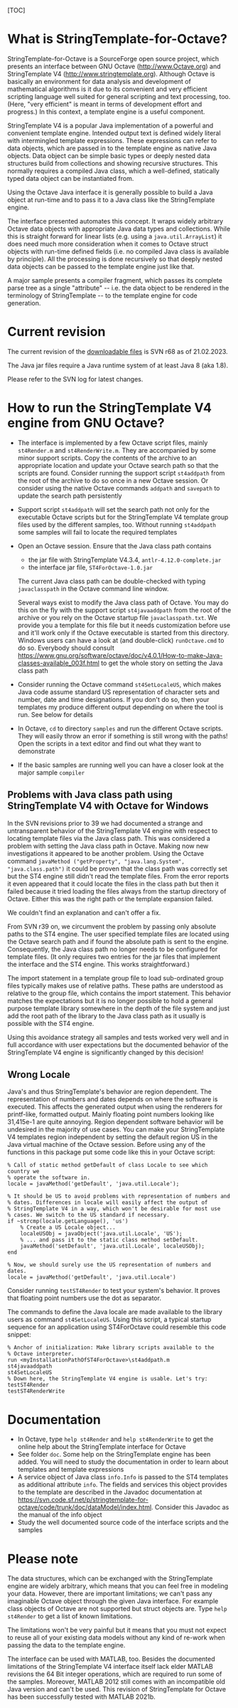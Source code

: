 [TOC]

# What is StringTemplate-for-Octave? #

StringTemplate-for-Octave is a SourceForge open source project, which
presents an interface between GNU Octave (<http://www.Octave.org>) and
StringTemplate V4 (<http://www.stringtemplate.org>). Although Octave is
basically an environment for data analysis and development of mathematical
algorithms is it due to its convenient and very efficient scripting
language well suited for general scripting and text processing, too.
(Here, "very efficient" is meant in terms of development effort and
progress.) In this context, a template engine is a useful component.

StringTemplate V4 is a popular Java implementation of a powerful and
convenient template engine. Intended output text is defined widely literal
with intermingled template expressions. These expressions can refer to
data objects, which are passed in to the template engine as native Java
objects. Data object can be simple basic types or deeply nested data
structures build from collections and showing recursive structures. This
normally requires a compiled Java class, which a well-defined, statically
typed data object can be instantiated from.

Using the Octave Java interface it is generally possible to build a Java
object at run-time and to pass it to a Java class like the StringTemplate
engine.

The interface presented automates this concept. It wraps widely arbitrary
Octave data objects with appropriate Java data types and collections.
While this is straight forward for linear lists (e.g. using a
`java.util.ArrayList`) it does need much more consideration when it
comes to Octave struct objects with run-time defined fields (i.e. no
compiled Java class is available by principle). All the processing is done
recursively so that deeply nested data objects can be passed to the
template engine just like that.

A major sample presents a compiler fragment, which passes its complete
parse tree as a single "attribute" -- i.e. the data object to be rendered
in the terminology of StringTemplate -- to the template engine for code
generation.

# Current revision #

The current revision of the [downloadable files](https://sourceforge.net/projects/stringtemplate-for-octave/files/) is SVN r68 as of 21.02.2023.
  
The Java jar files require a Java runtime system of at least Java 8
(aka 1.8).

Please refer to the SVN log for latest changes.

# How to run the StringTemplate V4 engine from GNU Octave? #

-   The interface is implemented by a few Octave script files, mainly
    `st4Render.m` and `st4RenderWrite.m`. They are accompanied by some
    minor support scripts. Copy the contents of the archive to an
    appropriate location and update your Octave search path so that the
    scripts are found. Consider running the support script `st4addpath`
    from the root of the archive to do so once in a new Octave session. Or
    consider using the native Octave commands `addpath` and `savepath` to
    update the search path persistently
-   Support script `st4addpath` will set the search path not only for the
    executable Octave scripts but for the StringTemplate V4 template group
    files used by the different samples, too. Without running `st4addpath`
    some samples will fail to locate the required templates
-   Open an Octave session. Ensure that the Java class path contains

    -   the jar file with StringTemplate V4.3.4, `antlr-4.12.0-complete.jar`
    -   the interface jar file, `ST4ForOctave-1.0.jar`

    The current Java class path can be double-checked with typing
    `javaclasspath` in the Octave command line window.
    
    Several ways exist to modify the Java class path of Octave. You may do
    this on the fly with the support script `st4javaaddpath` from the root
    of the archive or you rely on the Octave startup file
    `javaclasspath.txt`. We provide you a template for this file but it
    needs customization before use and it'll work only if the Octave
    executable is started from this directory. Windows users can have a
    look at (and double-click) `runOctave.cmd` to do so. Everybody should
    consult
    <https://www.gnu.org/software/octave/doc/v4.0.1/How-to-make-Java-classes-available_003f.html>
    to get the whole story on setting the Java class path
-   Consider running the Octave command `st4SetLocaleUS`, which makes Java
    code assume standard US representation of character sets and number,
    date and time designations. If you don't do so, then your templates my
    produce different output depending on where the tool is run. See below
    for details
-   In Octave, `cd` to directory `samples` and run the different Octave
    scripts. They will easily throw an error if something is still wrong
    with the paths! Open the scripts in a text editor and find out what
    they want to demonstrate
-   If the basic samples are running well you can have a closer look at
    the major sample `compiler`

## Problems with Java class path using StringTemplate V4 with Octave for Windows ##

In the SVN revisions prior to 39 we had documented a strange and
untransparent behavior of the StringTemplate V4 engine with respect to
locating template files via the Java class path. This was considered a
problem with setting the Java class path in Octave. Making now new
investigations it appeared to be another problem. Using the Octave command
`javaMethod ("getProperty", "java.lang.System", "java.class.path")`
it could be proven that the class path was correctly set but the ST4
engine still didn't read the template files. From the error reports it
even appeared that it could locate the files in the class path but then it
failed because it tried loading the files always from the startup
directory of Octave. Either this was the right path or the template
expansion failed.

We couldn't find an explanation and can't offer a fix. 

From SVN r39 on, we circumvent the problem by passing only absolute paths
to the ST4 engine. The user specified template files are located using the
Octave search path and if found the absolute path is sent to the engine.
Consequently, the Java class path no longer needs to be configured for
template files. (It only requires two entries for the jar files that
implement the interface and the ST4 engine. This works straightforward.)

The import statement in a template group file to load sub-ordinated group
files typically makes use of relative paths. These paths are understood as
relative to the group file, which contains the import statement. This
behavior matches the expectations but it is no longer possible to hold a
general purpose template library somewhere in the depth of the file system
and just add the root path of the library to the Java class path as it
usually is possible with the ST4 engine.

Using this avoidance strategy all samples and tests worked very well and
in full accordance with user expectations but the documented behavior of
the StringTemplate V4 engine is significantly changed by this decision!

## Wrong Locale ##

Java's and thus StringTemplate's behavior are region dependent. The
representation of numbers and dates depends on where the software is
executed. This affects the generated output when using the renderers for
printf-like, formatted output. Mainly floating point numbers looking like
31,415e-1 are quite annoying. Region dependent software behavior will be
undesired in the majority of use cases. You can make your StringTemplate
V4 templates region independent by setting the default region US in the
Java virtual machine of the Octave session. Before using any of the
functions in this package put some code like this in your Octave script:

    % Call of static method getDefault of class Locale to see which country we
    % operate the software in.
    locale = javaMethod('getDefault', 'java.util.Locale');

    % It should be US to avoid problems with representation of numbers and
    % dates. Differences in locale will easily affect the output of
    % StringTemplate V4 in a way, which won't be desirable for most use
    % cases. We switch to the US standard if necessary.
    if ~strcmp(locale.getLanguage(), 'us')
        % Create a US Locale object...
        localeUSObj = javaObject('java.util.Locale', 'US');
        % ... and pass it to the static class method setDefault.
        javaMethod('setDefault', 'java.util.Locale', localeUSObj);
    end

    % Now, we should surely use the US representation of numbers and dates.
    locale = javaMethod('getDefault', 'java.util.Locale')

Consider running `testST4Render` to test your system's behavior. It proves
that floating point numbers use the dot as separator.

The commands to define the Java locale are made available to the library
users as command `st4SetLocaleUS`. Using this script, a typical startup
sequence for an application using ST4ForOctave could resemble this code
snippet:

    % Anchor of initialization: Make library scripts available to the
    % Octave interpreter.
    run <myInstallationPathOfST4ForOctave>\st4addpath.m
    st4javaaddpath
    st4SetLocaleUS
    % Down here, the StringTemplate V4 engine is usable. Let's try:
    testST4Render
    testST4RenderWrite

# Documentation #

-   In Octave, type `help st4Render` and `help st4RenderWrite` to get the
    online help about the StringTemplate interface for Octave
-   See folder `doc`. Some help on the StringTemplate engine has been added.
    You will need to study the documentation in order to learn about
    templates and template expressions
-   A service object of Java class `info.Info` is passed to the ST4
    templates as additional attribute `info`. The fields and services this
    object provides to the template are described in the Javadoc
    documentation at
    <https://svn.code.sf.net/p/stringtemplate-for-octave/code/trunk/doc/dataModel/index.html>.
    Consider this Javadoc as the manual of the info object
-   Study the well documented source code of the interface scripts and the
    samples

# Please note #

The data structures, which can be exchanged with the StringTemplate engine
are widely arbitrary, which means that you can feel free in modeling your
data. However, there are important limitations; we can't pass any
imaginable Octave object through the given Java interface. For example
class objects of Octave are not supported but struct objects are. Type
`help st4Render` to get a list of known limitations.

The limitations won't be very painful but it means that you must not
expect to reuse all of your existing data models without any kind of
re-work when passing the data to the template engine.

The interface can be used with MATLAB, too. Besides the documented
limitations of the StringTemplate V4 interface itself lack elder MATLAB
revisions the 64 Bit integer operations, which are required to run some of
the samples. Moreover, MATLAB 2012 still comes with an incompatible old
Java version and can't be used. This revision of StringTemplate for Octave
has been successfully tested with MATLAB 2021b.
